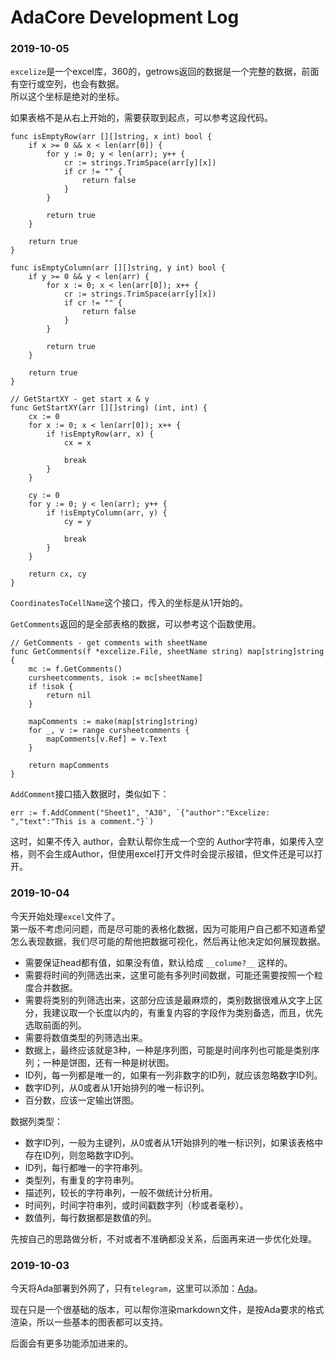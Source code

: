 # AdaCore Development Log

### 2019-10-05

``excelize``是一个excel库，360的，getrows返回的数据是一个完整的数据，前面有空行或空列，也会有数据。  
所以这个坐标是绝对的坐标。  

如果表格不是从右上开始的，需要获取到起点，可以参考这段代码。

``` golang
func isEmptyRow(arr [][]string, x int) bool {
	if x >= 0 && x < len(arr[0]) {
		for y := 0; y < len(arr); y++ {
			cr := strings.TrimSpace(arr[y][x])
			if cr != "" {
				return false
			}
		}

		return true
	}

	return true
}

func isEmptyColumn(arr [][]string, y int) bool {
	if y >= 0 && y < len(arr) {
		for x := 0; x < len(arr[0]); x++ {
			cr := strings.TrimSpace(arr[y][x])
			if cr != "" {
				return false
			}
		}

		return true
	}

	return true
}

// GetStartXY - get start x & y
func GetStartXY(arr [][]string) (int, int) {
	cx := 0
	for x := 0; x < len(arr[0]); x++ {
		if !isEmptyRow(arr, x) {
			cx = x

			break
		}
	}

	cy := 0
	for y := 0; y < len(arr); y++ {
		if !isEmptyColumn(arr, y) {
			cy = y

			break
		}
	}

	return cx, cy
}
```

``CoordinatesToCellName``这个接口，传入的坐标是从1开始的。

``GetComments``返回的是全部表格的数据，可以参考这个函数使用。

``` golang
// GetComments - get comments with sheetName
func GetComments(f *excelize.File, sheetName string) map[string]string {
	mc := f.GetComments()
	cursheetcomments, isok := mc[sheetName]
	if !isok {
		return nil
	}

	mapComments := make(map[string]string)
	for _, v := range cursheetcomments {
		mapComments[v.Ref] = v.Text
	}

	return mapComments
}
```

``AddComment``接口插入数据时，类似如下：

``` golang
err := f.AddComment("Sheet1", "A30", `{"author":"Excelize: ","text":"This is a comment."}`)
```

这时，如果不传入 author，会默认帮你生成一个空的 Author字符串，如果传入空格，则不会生成Author，但使用excel打开文件时会提示报错，但文件还是可以打开。

### 2019-10-04

今天开始处理``excel``文件了。  
第一版不考虑问问题，而是尽可能的表格化数据，因为可能用户自己都不知道希望怎么表现数据，我们尽可能的帮他把数据可视化，然后再让他决定如何展现数据。

- 需要保证head都有值，如果没有值，默认给成 ``__colume?__`` 这样的。
- 需要将时间的列筛选出来，这里可能有多列时间数据，可能还需要按照一个粒度合并数据。
- 需要将类别的列筛选出来，这部分应该是最麻烦的，类别数据很难从文字上区分，我建议取一个长度以内的，有重复内容的字段作为类别备选，而且，优先选取前面的列。
- 需要将数值类型的列筛选出来。
- 数据上，最终应该就是3种，一种是序列图，可能是时间序列也可能是类别序列；一种是饼图，还有一种是树状图。
- ID列，每一列都是唯一的，如果有一列非数字的ID列，就应该忽略数字ID列。
- 数字ID列，从0或者从1开始排列的唯一标识列。
- 百分数，应该一定输出饼图。

数据列类型：

- 数字ID列，一般为主键列，从0或者从1开始排列的唯一标识列，如果该表格中存在ID列，则忽略数字ID列。
- ID列，每行都唯一的字符串列。
- 类型列，有重复的字符串列。
- 描述列，较长的字符串列，一般不做统计分析用。
- 时间列，时间字符串列，或时间戳数字列（秒或者毫秒）。
- 数值列，每行数据都是数值的列。

先按自己的思路做分析，不对或者不准确都没关系，后面再来进一步优化处理。

### 2019-10-03

今天将Ada部署到外网了，只有``telegram``，这里可以添加：[Ada](https://t.me/@ada_heyalgo_bot)。

现在只是一个很基础的版本，可以帮你渲染markdown文件，是按Ada要求的格式渲染，所以一些基本的图表都可以支持。

后面会有更多功能添加进来的。